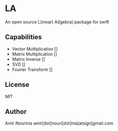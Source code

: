 # LA
An open source L(inear) A(lgebra) package for swift

## Capabilities
- Vector Multiplication []
- Matrix Multiplication []
- Matrix Inverse []
- SVD []
- Fourier Transform []

## License
MIT

## Author
Amir Nourinia amir[dot]nouri[dot]nia[atsign]gmail.com